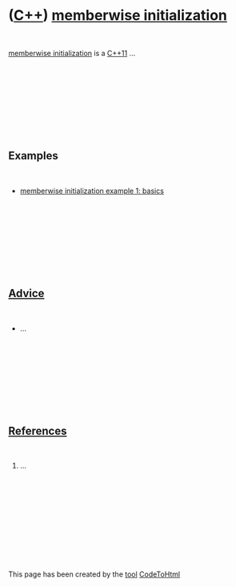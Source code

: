 



 

 

 

 

 

([C++](Cpp.md)) [memberwise initialization](CppMemberwiseInitialization.md)
=============================================================================

 

[memberwise initialization](CppMemberwiseInitialization.md) is a
[C++11](Cpp11.md) ...

 

 

 

 

 

Examples
--------

 

-   [memberwise initialization example 1:
    basics](CppMemberwiseInitializationExample1.md)

 

 

 

 

 

[Advice](CppAdvice.md)
-----------------------

 

-   ...

 

 

 

 

 

[References](CppReferences.md)
-------------------------------

 

1.  ...

 

 

 

 

 





 




This page has been created by the [tool](Tools.md)
[CodeToHtml](ToolCodeToHtml.md)
